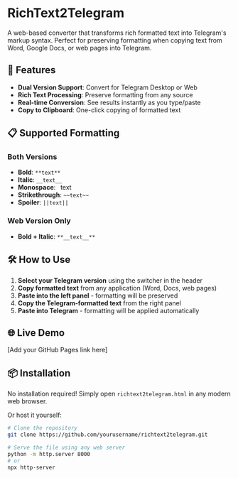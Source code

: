 # RichText2Telegram

A web-based converter that transforms rich formatted text into Telegram's markup syntax. Perfect for preserving formatting when copying text from Word, Google Docs, or web pages into Telegram.

## 🚀 Features

- **Dual Version Support**: Convert for Telegram Desktop or Web
- **Rich Text Processing**: Preserve formatting from any source
- **Real-time Conversion**: See results instantly as you type/paste
- **Copy to Clipboard**: One-click copying of formatted text

## 📋 Supported Formatting

### Both Versions
- **Bold**: `**text**`
- **Italic**: `__text__` 
- **Monospace**: ``` ```text``` ```
- **Strikethrough**: `~~text~~`
- **Spoiler**: `||text||`

### Web Version Only
- **Bold + Italic**: `**__text__**`

## 🛠️ How to Use

1. **Select your Telegram version** using the switcher in the header
2. **Copy formatted text** from any application (Word, Docs, web pages)
3. **Paste into the left panel** - formatting will be preserved
4. **Copy the Telegram-formatted text** from the right panel
5. **Paste into Telegram** - formatting will be applied automatically

## 🌐 Live Demo

[Add your GitHub Pages link here]

## 📦 Installation

No installation required! Simply open `richtext2telegram.html` in any modern web browser.

Or host it yourself:
```bash
# Clone the repository
git clone https://github.com/yourusername/richtext2telegram.git

# Serve the file using any web server
python -m http.server 8000
# or
npx http-server